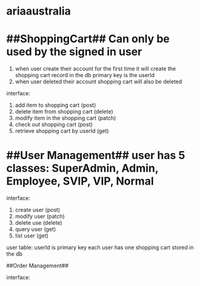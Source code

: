 # ariaaustralia

##ShoppingCart##
Can only be used by the signed in user
==============================
1. when user create their account for the first time
   it will create the shopping cart record in the db primary key is the userId
2. when user deleted their account shopping cart will also be deleted

interface:
1. add item to shopping cart        (post)
2. delete item from shopping cart   (delete)
3. modify item in the shopping cart  (patch)
4. check out shopping cart           (post)
5. retrieve shopping cart by userId   (get)


##User Management##
user has 5 classes: SuperAdmin, Admin, Employee, SVIP, VIP, Normal
==============================
interface:
1. create user  (post)
2. modify user  (patch)
3. delete use   (delete)
4. query user   (get)
5. list user    (get)

user table: userId is primary key
each user has one shopping cart stored in the db


##Order Management##

interface:
